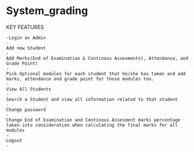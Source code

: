 # System_grading
KEY FEATURES

    -Login as Admin
    -
    Add new Student
    -
    Add Marks(End of Examination & Continous Assesments), Attendance, and Grade Point)
    -
    Pick Optional modules for each student that he/she has taken and add marks, attendance and grade point for those modules too.
    -
    View All Students
    -
    Search a Student and view all information related to that student
    -
    Change password
    -
    Change End of Examination and Continous Assesment marks percentage taken into consideration when calculating the final marks for all modules
    -
    Logout
    -
